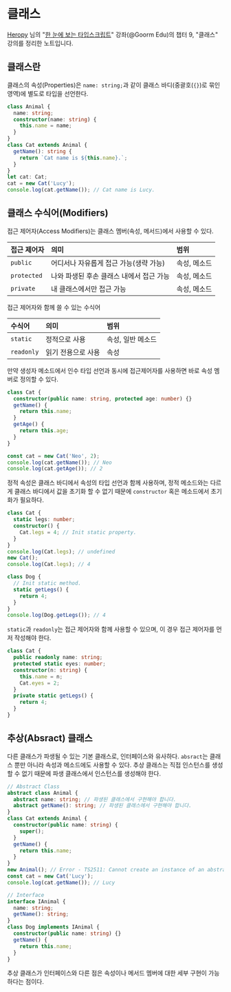 # 클래스

[Heropy](https://heropy.blog/) 님의 "[한 눈에 보는 타입스크립트](https://edu.goorm.io/learn/lecture/22106/%ED%95%9C-%EB%88%88%EC%97%90-%EB%B3%B4%EB%8A%94-%ED%83%80%EC%9E%85%EC%8A%A4%ED%81%AC%EB%A6%BD%ED%8A%B8/)" 강좌(@Goorm Edu)의 챕터 9, "클래스" 강의를 정리한 노트입니다.

## 클래스란

클래스의 속성(Properties)은 `name: string;`과 같이 클래스 바디(중괄호(`{}`)로 묶인 영역)에 별도로 타입을 선언한다.

```ts
class Animal {
  name: string;
  constructor(name: string) {
    this.name = name;
  }
}
class Cat extends Animal {
  getName(): string {
    return `Cat name is ${this.name}.`;
  }
}
let cat: Cat;
cat = new Cat('Lucy');
console.log(cat.getName()); // Cat name is Lucy.
```

## 클래스 수식어(Modifiers)

접근 제어자(Access Modifiers)는 클래스 멤버(속성, 메서드)에서 사용할 수 있다.

| 접근 제어자 | 의미 | 범위 |
|:--|:--|:--|
| `public` | 어디서나 자유롭게 접근 가능(생략 가능) | 속성, 메소드 |
| `protected` | 나와 파생된 후손 클래스 내에서 접근 가능 | 속성, 메소드 |
| `private` | 내 클래스에서만 접근 가능 | 속성, 메소드 |

접근 제어자와 함께 쓸 수 있는 수식어

| 수식어 | 의미 | 범위 |
|:--|:--|:--|
| `static` | 정적으로 사용 | 속성, 일반 메소드 |
| `readonly` | 읽기 전용으로 사용 | 속성 |

만약 생성자 메소드에서 인수 타입 선언과 동시에 접근제어자를 사용하면 바로 속성 멤버로 정의할 수 있다.

```ts
class Cat {
  constructor(public name: string, protected age: number) {}
  getName() {
    return this.name;
  }
  getAge() {
    return this.age;
  }
}

const cat = new Cat('Neo', 2);
console.log(cat.getName()); // Neo
console.log(cat.getAge()); // 2
```

정적 속성은 클래스 바디에서 속성의 타입 선언과 함께 사용하며, 정적 메소드와는 다르게 클래스 바디에서 값을 초기화 할 수 없기 때문에 `constructor` 혹은 메소드에서 초기화가 필요하다.

```ts
class Cat {
  static legs: number;
  constructor() {
    Cat.legs = 4; // Init static property.
  }
}
console.log(Cat.legs); // undefined
new Cat();
console.log(Cat.legs); // 4

class Dog {
  // Init static method.
  static getLegs() {
    return 4;
  }
}
console.log(Dog.getLegs()); // 4
```

`static`과 `readonly`는 접근 제어자와 함께 사용할 수 있으며, 이 경우 접근 제어자를 먼저 작성해야 한다.

```ts
class Cat {
  public readonly name: string;
  protected static eyes: number;
  constructor(n: string) {
    this.name = n;
    Cat.eyes = 2;
  }
  private static getLegs() {
    return 4;
  }
}
```

## 추상(Absract) 클래스

다른 클래스가 파생될 수 있는 기본 클래스로, 인터페이스와 유사하다. `absract`는 클래스 뿐만 아니라 속성과 메소드에도 사용할 수 있다. 추상 클래스는 직접 인스턴스를 생성할 수 없기 때문에 파생 클래스에서 인스턴스를 생성해야 한다.

```ts
// Abstract Class
abstract class Animal {
  abstract name: string; // 파생된 클래스에서 구현해야 합니다.
  abstract getName(): string; // 파생된 클래스에서 구현해야 합니다.
}
class Cat extends Animal {
  constructor(public name: string) {
    super();
  }
  getName() {
    return this.name;
  }
}
new Animal(); // Error - TS2511: Cannot create an instance of an abstract class.
const cat = new Cat('Lucy');
console.log(cat.getName()); // Lucy

// Interface
interface IAnimal {
  name: string;
  getName(): string;
}
class Dog implements IAnimal {
  constructor(public name: string) {}
  getName() {
    return this.name;
  }
}
```

추상 클래스가 인터페이스와 다른 점은 속성이나 메서드 멤버에 대한 세부 구현이 가능하다는 점이다.
